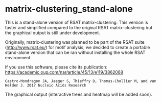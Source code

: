 # matrix-clustering_stand-alone
This is a stand-alone version of RSAT matrix-clustering. This version is faster and simplified compared to the original RSAT matrix-clustering but the graphical output is still under development.

Originally, matrix-clustering was planned to be part of the RSAT suite (http://www.rsat.eu/) for motif analysis, we decided to create a portable stand-alone version that can be ran without installing the whole RSAT environment.

If you use this software, please cite its publication: https://academic.oup.com/nar/article/45/13/e119/3862068

```
Castro-Mondragon JA, Jaeger S, Thieffry D, Thomas-Chollier M, and van Helden J. 2017 Nucleic Acids Research
```

The graphical output (interactive trees and heatmap will be added soon).
